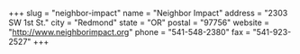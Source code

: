 +++
slug = "neighbor-impact"
name = "Neighbor Impact"
address = "2303 SW 1st St."
city = "Redmond"
state = "OR"
postal = "97756"
website = "http://www.neighborimpact.org"
phone = "541-548-2380"
fax = "541-923-2527"
+++

